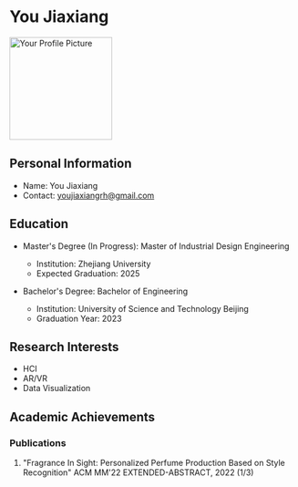 # You Jiaxiang

<div style={{float: "right", marginLeft: 20}}><img src="https://cdn.littleor.cn/assert/202310071106654.png" alt="Your Profile Picture" width="180"/></div>

## Personal Information

- Name: You Jiaxiang
- Contact: youjiaxiangrh@gmail.com

## Education

- Master's Degree (In Progress): Master of Industrial Design Engineering
    - Institution: Zhejiang University
    - Expected Graduation: 2025

- Bachelor's Degree: Bachelor of Engineering
    - Institution: University of Science and Technology Beijing
    - Graduation Year: 2023

## Research Interests

- HCI
- AR/VR
- Data Visualization

## Academic Achievements

### Publications

1. "Fragrance In Sight: Personalized Perfume Production Based on Style Recognition" ACM MM'22 EXTENDED-ABSTRACT, 2022 (1/3)

